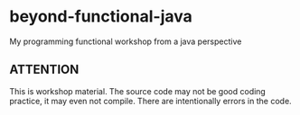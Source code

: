 # beyond-functional-java
My programming functional workshop from a java perspective

## ATTENTION
This is workshop material. The source code may not be good coding practice, it may even not compile. There are intentionally errors in the code.
